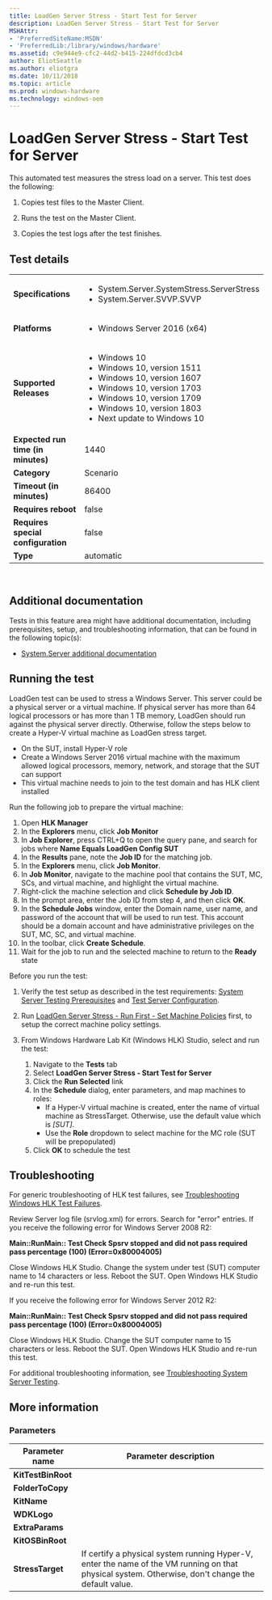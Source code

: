 ```yaml
---
title: LoadGen Server Stress - Start Test for Server
description: LoadGen Server Stress - Start Test for Server
MSHAttr:
- 'PreferredSiteName:MSDN'
- 'PreferredLib:/library/windows/hardware'
ms.assetid: c9e944e9-cfc2-44d2-b415-224dfdcd3cb4
author: EliotSeattle
ms.author: eliotgra
ms.date: 10/11/2018
ms.topic: article
ms.prod: windows-hardware
ms.technology: windows-oem
---
```


# <span id="p_hlk_test.6e9adb95-fca5-4e15-a255-bc96c0d12aa9"></span>LoadGen Server Stress - Start Test for Server


This automated test measures the stress load on a server. This test does the following:

1.  Copies test files to the Master Client.

2.  Runs the test on the Master Client.

3.  Copies the test logs after the test finishes.

## Test details
|||
|---|---|
| **Specifications**  | <ul><li>System.Server.SystemStress.ServerStress</li><li>System.Server.SVVP.SVVP</li></ul> |  
| **Platforms**   | <ul><li>Windows Server 2016 (x64)</li></ul> |
| **Supported Releases** | <ul><li>Windows 10</li><li>Windows 10, version 1511</li><li>Windows 10, version 1607</li><li>Windows 10, version 1703</li><li>Windows 10, version 1709</li><li>Windows 10, version 1803</li><li>Next update to Windows 10</li></ul> |
|**Expected run time (in minutes)**| 1440 |
|**Category**| Scenario |
|**Timeout (in minutes)**| 86400 |
|**Requires reboot**| false |
|**Requires special configuration**| false |
|**Type**| automatic |

 

## <span id="Additional_documentation"></span><span id="additional_documentation"></span><span id="ADDITIONAL_DOCUMENTATION"></span>Additional documentation


Tests in this feature area might have additional documentation, including prerequisites, setup, and troubleshooting information, that can be found in the following topic(s):

-   [System.Server additional documentation](system-server-additional-documentation.md)

## <span id="Running_the_test"></span><span id="running_the_test"></span><span id="RUNNING_THE_TEST"></span>Running the test


LoadGen test can be used to stress a Windows Server. This server could be a physical server or a virtual machine. If physical server has more than 64 logical processors or has more than 1 TB memory, LoadGen should run against the physical server directly. Otherwise, follow the steps below to create a Hyper-V virtual machine as LoadGen stress target.

-   On the SUT, install Hyper-V role
-   Create a Windows Server 2016 virtual machine with the maximum allowed logical processors, memory, network, and storage that the SUT can support
-   This virtual machine needs to join to the test domain and has HLK client installed

Run the following job to prepare the virtual machine:

1.  Open **HLK Manager**
2.  In the **Explorers** menu, click **Job Monitor**
3.  In **Job Explorer**, press CTRL+Q to open the query pane, and search for jobs where **Name Equals LoadGen Config SUT**
4.  In the **Results** pane, note the **Job ID** for the matching job.
5.  In the **Explorers** menu, click **Job Monitor**.
6.  In **Job Monitor**, navigate to the machine pool that contains the SUT, MC, SCs, and virtual machine, and highlight the virtual machine.
7.  Right-click the machine selection and click **Schedule by Job ID**.
8.  In the prompt area, enter the Job ID from step 4, and then click **OK**.
9.  In the **Schedule Jobs** window, enter the Domain name, user name, and password of the account that will be used to run test. This account should be a domain account and have administrative privileges on the SUT, MC, SC, and virtual machine.
10. In the toolbar, click **Create Schedule**.
11. Wait for the job to run and the selected machine to return to the **Ready** state

Before you run the test:

1.  Verify the test setup as described in the test requirements: [System Server Testing Prerequisites](system-server-testing-prerequisites.md) and [Test Server Configuration](test-server-configuration.md).

2.  Run [LoadGen Server Stress - Run First - Set Machine Policies](318d804e-aa8f-4ffb-8ce2-963cea2f1a40.md) first, to setup the correct machine policy settings.

3.  From Windows Hardware Lab Kit (Windows HLK) Studio, select and run the test:

    1.  Navigate to the **Tests** tab
    2.  Select **LoadGen Server Stress - Start Test for Server**
    3.  Click the **Run Selected** link
    4.  In the **Schedule** dialog, enter parameters, and map machines to roles:
        -   If a Hyper-V virtual machine is created, enter the name of virtual machine as StressTarget. Otherwise, use the default value which is *\[SUT\]*.
        -   Use the **Role** dropdown to select machine for the MC role (SUT will be prepopulated)
    5.  Click **OK** to schedule the test

## <span id="Troubleshooting"></span><span id="troubleshooting"></span><span id="TROUBLESHOOTING"></span>Troubleshooting


For generic troubleshooting of HLK test failures, see [Troubleshooting Windows HLK Test Failures](..\user\troubleshooting-windows-hlk-test-failures.md).

Review Server log file (srvlog.xml) for errors. Search for "error" entries. If you receive the following error for Windows Server 2008 R2:

**Main::RunMain:: Test Check Spsrv stopped and did not pass required pass percentage (100) (Error=0x80004005)**

Close Windows HLK Studio. Change the system under test (SUT) computer name to 14 characters or less. Reboot the SUT. Open Windows HLK Studio and re-run this test.

If you receive the following error for Windows Server 2012 R2:

**Main::RunMain:: Test Check Spsrv stopped and did not pass required pass percentage (100) (Error=0x80004005)**

Close Windows HLK Studio. Change the SUT computer name to 15 characters or less. Reboot the SUT. Open Windows HLK Studio and re-run this test.

For additional troubleshooting information, see [Troubleshooting System Server Testing](troubleshooting-system-server-testing.md).

## <span id="More_information"></span><span id="more_information"></span><span id="MORE_INFORMATION"></span>More information


### <span id="Parameters"></span><span id="parameters"></span><span id="PARAMETERS"></span>Parameters

| Parameter name     | Parameter description                                                                                                                              |
|--------------------|----------------------------------------------------------------------------------------------------------------------------------------------------|
| **KitTestBinRoot** |                                                                                                                                                    |
| **FolderToCopy**   |                                                                                                                                                    |
| **KitName**        |                                                                                                                                                    |
| **WDKLogo**        |                                                                                                                                                    |
| **ExtraParams**    |                                                                                                                                                    |
| **KitOSBinRoot**   |                                                                                                                                                    |
| **StressTarget**   | If certify a physical system running Hyper-V, enter the name of the VM running on that physical system. Otherwise, don't change the default value. |

 

 

 






